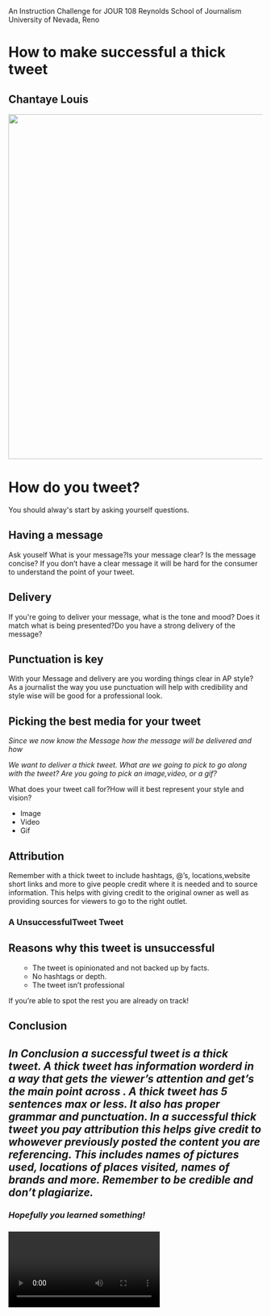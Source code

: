 <body>
<div id="introduction">
An Instruction Challenge for JOUR 108
Reynolds School of Journalism 
University of Nevada, Reno 


<div>
<h1>How to make successful a thick tweet</h1>

<h2>Chantaye Louis</h2> 
</div>
 <imag scrc= "#"alt"A phone with a pink background. The phone show's the Twitter app. "https://www.flickr.com/photos/stockcatalog/41494068490/in/faves-194439820@N07/" title="tweets"><img src="https://live.staticflickr.com/920/41494068490_b21af0a919_b.jpg" width="1024" height="683"/>

<div> 
<h1>How do you tweet?</h1>
 You should alway's start by asking yourself questions.
</div>

<div>
<h2>Having a message</h2>
<p> Ask youself What is your message?Is your message clear? Is the message concise?
If you don’t have a clear message it will be hard for the 
consumer to understand the point of your tweet.</p>
</div>

<div id="Delivery">
<h2>Delivery</h2>
<p>If you're going to deliver your message, what is the tone and mood?
Does it match what is being presented?Do you have a strong delivery of the message?</P>
</div>

<div id="Punctuation">
<h2>Punctuation is key</h2>
<p>With your Message and delivery are you wording things clear in AP style?
As a journalist the way you use punctuation will help with credibility and 
style wise will be good for a professional look.</p>
</div>

<div id="Picking the best media for your tweet">
<h2>Picking the best media for your tweet</h2>
<em> Since we now know the Message how the message will be delivered and how
<p>We want to deliver a thick tweet. What are we going to pick to go along with the tweet?
Are you going to pick an image,video, or a gif?</em></p>
<p>What does your tweet call for?How will it best represent your style and vision?</p>
<ul>
<li>Image</li>
<li>Video</li>
<li>Gif</li>
</ul>
</div>

<div id="Attribution">
<h2>Attribution</h2>
<p>Remember with a thick tweet to include hashtags, @’s, locations,website short links and more to give people credit where it is needed and to source information.
This helps with giving credit to the original owner as well as providing sources for viewers to go to the right outlet.</p>
</div>

<div id="A Unsuccessful Tweet">
<h3>A UnsuccessfulTweet Tweet</h3>
</div>

<div id="Reasons why this tweet is unsuccessful">
<h2>Reasons why this tweet is unsuccessful</h2>
<ol>
 <ul>
 <li>The tweet is opinionated and not backed up by facts.</li>
 <li>No hashtags or depth.</li>
 <li>The tweet isn’t professional</li>
 </ul>
</ol>
If you’re able to spot the rest you are already on track!
</div>

<div id="Conclusion">
<h2>Conclusion<h2>
<p><em>In Conclusion a successful tweet is a thick tweet. <em>A thick tweet has information worderd in a way that gets the viewer’s attention and get’s the main point across </em>.
A thick tweet has <em> 5 sentences max or less</em>. It also has <em>proper grammar </em> and <em>punctuation</em>.
In a successful thick tweet you <em>pay attribution this helps give credit to whowever previously posted the content you are referencing</em>. 
This includes names of pictures used, locations of places visited, names of brands and more. <strong> Remember to be credible and don’t plagiarize.</strong></p>
</div>

<div>
<h3>Hopefully you learned something!<h3>
</div>

<div>
 <video src="https://www.youtube.com/embed/hItpWLBuG0s" title="YouTube video player" frameborder="0" allow="accelerometer; autoplay; clipboard-write; encrypted-media; gyroscope; picture-in-picture"
  Video not supported
  </video>
